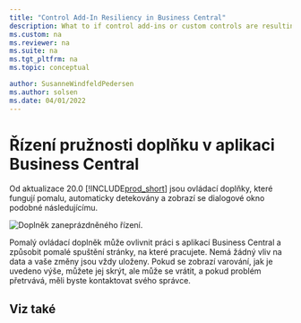 ```yaml
---
title: "Control Add-In Resiliency in Business Central"
description: What to if control add-ins or custom controls are resulting in reduced functionality in Business Central.
ms.custom: na
ms.reviewer: na
ms.suite: na
ms.tgt_pltfrm: na
ms.topic: conceptual

author: SusanneWindfeldPedersen
ms.author: solsen
ms.date: 04/01/2022
---
```


# Řízení pružnosti doplňku v aplikaci Business Central

Od aktualizace 20.0 [!INCLUDE[prod_short](includes/prod_short.md)] jsou ovládací doplňky, které fungují pomalu, automaticky detekovány a zobrazí se dialogové okno podobné následujícímu.

![Doplněk zaneprázdněného řízení.](media/controladdin-resiliency.png "Doplněk zaneprázdněného řízení.")

Pomalý ovládací doplněk může ovlivnit práci s aplikací Business Central a způsobit pomalé spuštění stránky, na které pracujete. Nemá žádný vliv na data a vaše změny jsou vždy uloženy. Pokud se zobrazí varování, jak je uvedeno výše, můžete jej skrýt, ale může se vrátit, a pokud problém přetrvává, měli byste kontaktovat svého správce.

## Viz také

<!-- []() link to new topic in dev docs -->